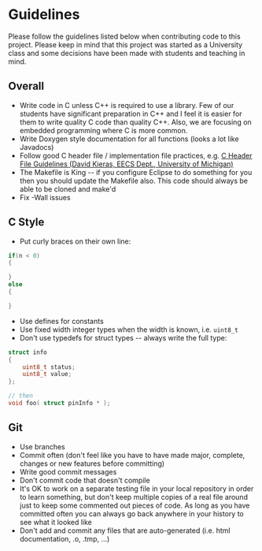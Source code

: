 # Guidelines #

Please follow the guidelines listed below when contributing code to this project.  Please keep in mind that this project was started as a University class and some decisions have been made with students and teaching in mind.


## Overall ##

* Write code in C unless C++ is required to use a library.  Few of our students have significant preparation in C++ and I feel it is easier for them to write quality C code than quality C++.  Also, we are focusing on embedded programming where C is more common.
* Write Doxygen style documentation for all functions (looks a lot like Javadocs)
* Follow good C header file / implementation file practices, e.g. [C Header File Guidelines (David Kieras, EECS Dept., University of Michigan)](http://www.umich.edu/~eecs381/handouts/CHeaderFileGuidelines.pdf)
* The Makefile is King -- if you configure Eclipse to do something for you then you should update the Makefile also.  This code should always be able to be cloned and make'd
* Fix -Wall issues

## C Style ##

* Put curly braces on their own line:

```C
if(n < 0)
{

}
else
{

}
```

* Use defines for constants
* Use fixed width integer types when the width is known, i.e. ``uint8_t``
* Don't use typedefs for struct types -- always write the full type:

```C
struct info
{
    uint8_t status;
    uint8_t value;
};

// then
void foo( struct pinInfo * );
```

## Git ##

* Use branches
* Commit often (don't feel like you have to have made major, complete, changes or new features before committing)
* Write good commit messages
* Don't commit code that doesn't compile
* It's OK to work on a separate testing file in your local repository in order to learn something, but don't keep multiple copies of a real file around just to keep some commented out pieces of code.  As long as you have committed often you can always go back anywhere in your history to see what it looked like
* Don't add and commit any files that are auto-generated (i.e. html documentation, .o, .tmp, ...)
